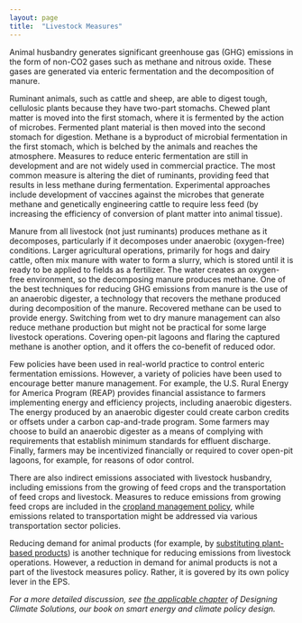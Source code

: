 ```yaml
---
layout: page
title:  "Livestock Measures"
---
```

Animal husbandry generates significant greenhouse gas (GHG) emissions in the form of non-CO2 gases such as methane and nitrous oxide.  These gases are generated via enteric fermentation and the decomposition of manure.

Ruminant animals, such as cattle and sheep, are able to digest tough, cellulosic plants because they have two-part stomachs.  Chewed plant matter is moved into the first stomach, where it is fermented by the action of microbes.  Fermented plant material is then moved into the second stomach for digestion.  Methane is a byproduct of microbial fermentation in the first stomach, which is belched by the animals and reaches the atmosphere.  Measures to reduce enteric fermentation are still in development and are not widely used in commercial practice.  The most common measure is altering the diet of ruminants, providing feed that results in less methane during fermentation.  Experimental approaches include development of vaccines against the microbes that generate methane and genetically engineering cattle to require less feed (by increasing the efficiency of conversion of plant matter into animal tissue).

Manure from all livestock (not just ruminants) produces methane as it decomposes, particularly if it decomposes under anaerobic (oxygen-free) conditions.  Larger agricultural operations, primarily for hogs and dairy cattle, often mix manure with water to form a slurry, which is stored until it is ready to be applied to fields as a fertilizer.  The water creates an oxygen-free environment, so the decomposing manure produces methane.  One of the best techniques for reducing GHG emissions from manure is the use of an anaerobic digester, a technology that recovers the methane produced during decomposition of the manure.  Recovered methane can be used to provide energy.  Switching from wet to dry manure management can also reduce methane production but might not be practical for some large livestock operations.  Covering open-pit lagoons and flaring the captured methane is another option, and it offers the co-benefit of reduced odor.

Few policies have been used in real-world practice to control enteric fermentation emissions.  However, a variety of policies have been used to encourage better manure management.  For example, the U.S. Rural Energy for America Program (REAP) provides financial assistance to farmers implementing energy and efficiency projects, including anaerobic digesters.  The energy produced by an anaerobic digester could create carbon credits or offsets under a carbon cap-and-trade program.  Some farmers may choose to build an anaerobic digester as a means of complying with requirements that establish minimum standards for effluent discharge.  Finally, farmers may be incentivized financially or required to cover open-pit lagoons, for example, for reasons of odor control.

There are also indirect emissions associated with livestock husbandry, including emissions from the growing of feed crops and the transportation of feed crops and livestock.  Measures to reduce emissions from growing feed crops are included in the [cropland management policy](cropland-management.html), while emissions related to transportation might be addressed via various transportation sector policies.

Reducing demand for animal products (for example, by [substituting plant-based products](shift-to-non-animal-products.html)) is another technique for reducing emissions from livestock operations.  However, a reduction in demand for animal products is not a part of the livestock measures policy.  Rather, it is govered by its own policy lever in the EPS.

*For a more detailed discussion, see [the applicable chapter](https://www.energypolicy.solutions/policies/industrial-process-emissions-policies/) of Designing Climate Solutions, our book on smart energy and climate policy design.*